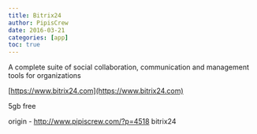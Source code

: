 ```yaml
---
title: Bitrix24
author: PipisCrew
date: 2016-03-21
categories: [app]
toc: true
---
```


A complete suite of social collaboration, communication and management tools for organizations

[https://www.bitrix24.com](https://www.bitrix24.com)

5gb free

origin - http://www.pipiscrew.com/?p=4518 bitrix24